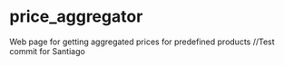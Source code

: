 # price_aggregator
Web page for getting aggregated prices for predefined products
//Test commit for Santiago
